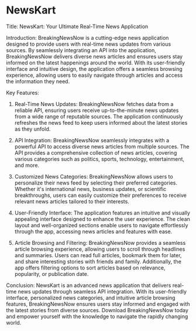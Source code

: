 # NewsKart 
Title: NewsKart: Your Ultimate Real-Time News Application

Introduction:
BreakingNewsNow is a cutting-edge news application designed to provide users with real-time news updates from various sources. By seamlessly integrating an API into the application, BreakingNewsNow delivers diverse news articles and ensures users stay informed on the latest happenings around the world. With its user-friendly interface and intuitive design, the application offers a seamless browsing experience, allowing users to easily navigate through articles and access the information they need.

Key Features:

1. Real-Time News Updates: BreakingNewsNow fetches data from a reliable API, ensuring users receive up-to-the-minute news updates from a wide range of reputable sources. The application continuously refreshes the news feed to keep users informed about the latest stories as they unfold.

2. API Integration: BreakingNewsNow seamlessly integrates with a powerful API to access diverse news articles from multiple sources. The API provides a comprehensive collection of news articles, covering various categories such as politics, sports, technology, entertainment, and more.

3. Customized News Categories: BreakingNewsNow allows users to personalize their news feed by selecting their preferred categories. Whether it's international news, business updates, or scientific breakthroughs, users can easily customize their preferences to receive relevant news articles tailored to their interests.

4. User-Friendly Interface: The application features an intuitive and visually appealing interface designed to enhance the user experience. The clean layout and well-organized sections enable users to navigate effortlessly through the app, accessing news articles and features with ease.

5. Article Browsing and Filtering: BreakingNewsNow provides a seamless article browsing experience, allowing users to scroll through headlines and summaries. Users can read full articles, bookmark them for later, and share interesting stories with friends and family. Additionally, the app offers filtering options to sort articles based on relevance, popularity, or publication date.

Conclusion:
NewsKart is an advanced news application that delivers real-time news updates through seamless API integration. With its user-friendly interface, personalized news categories, and intuitive article browsing features, BreakingNewsNow ensures users stay informed and engaged with the latest stories from diverse sources. Download BreakingNewsNow today and empower yourself with the knowledge to navigate the rapidly changing world.
